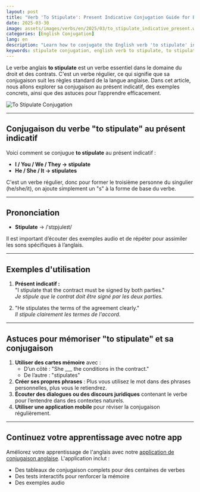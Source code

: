 ```yaml
---
layout: post 
title: "Verb 'To Stipulate': Present Indicative Conjugation Guide for Beginners"
date: 2025-03-30
image: assets/images/verbs/en/2025/03/to_stipulate_indicative_present.webp
categories: [English Conjugation]
lang: en
description: "Learn how to conjugate the English verb 'to stipulate' in the present indicative. This comprehensive guide is ideal for beginners who want to learn how to use 'to stipulate' correctly with examples and practical tips."
keywords: stipulate conjugation, english verb to stipulate, to stipulate indicative present, english conjugation, learn english
---
```


Le verbe anglais **to stipulate** est un verbe essentiel dans le domaine du droit et des contrats. C'est un verbe régulier, ce qui signifie que sa conjugaison suit les règles standard de la langue anglaise. Dans cet article, nous allons explorer sa conjugaison au présent indicatif, des exemples concrets, ainsi que des astuces pour l’apprendre efficacement.

![To Stipulate Conjugation](/assets/images/verbs/2025/03/Stipulate_conjugation.webp)

---

## Conjugaison du verbe "to stipulate" au présent indicatif

Voici comment se conjugue **to stipulate** au présent indicatif :

- **I / You / We / They → stipulate**
- **He / She / It → stipulates**

C'est un verbe régulier, donc pour former le troisième personne du singulier (he/she/it), on ajoute simplement un "s" à la forme de base du verbe.

---

## Prononciation

- **Stipulate** → /ˈstɪpjuleɪt/

Il est important d’écouter des exemples audio et de répéter pour assimiler les sons spécifiques à l’anglais.

---

## Exemples d'utilisation

1. **Présent indicatif :**  
   "I stipulate that the contract must be signed by both parties."  
   _Je stipule que le contrat doit être signé par les deux parties._

2. "He stipulates the terms of the agreement clearly."  
   _Il stipule clairement les termes de l'accord._

---

## Astuces pour mémoriser "to stipulate" et sa conjugaison

1. **Utiliser des cartes mémoire** avec :  
   - D’un côté : "She ___ the conditions in the contract."  
   - De l’autre : "stipulates"
2. **Créer ses propres phrases** : Plus vous utilisez le mot dans des phrases personnelles, plus vous le retiendrez.
3. **Écouter des dialogues ou des discours juridiques** contenant le verbe pour l’entendre dans des contextes naturels.
4. **Utiliser une application mobile** pour réviser la conjugaison régulièrement.

---

## Continuez votre apprentissage avec notre app

Améliorez votre apprentissage de l'anglais avec notre [application de conjugaison anglaise]({{site.appStore.en}}). L'application inclut :

- Des tableaux de conjugaison complets pour des centaines de verbes
- Des tests interactifs pour renforcer la mémoire
- Des exemples audio